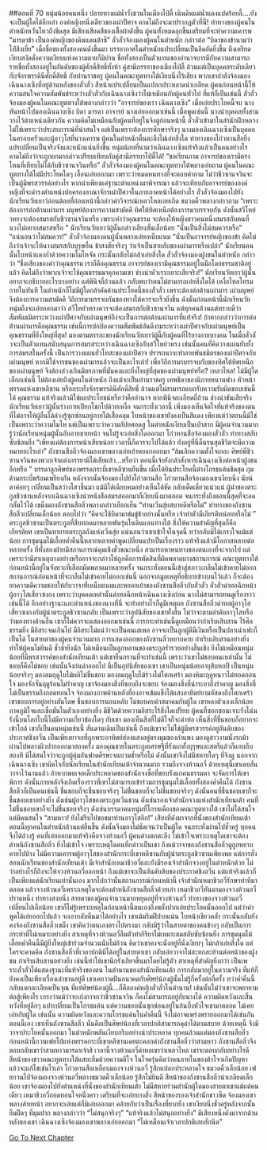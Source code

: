 ##ตอนที่ 70 หนุ่มน้อยคนหนึ่ง
ปลายทางแม่น้ำวั่งชวนในเมืองไป๋ตี้ เนินดินแม่น้ำแดงแปดร้อยลี้....ยังจะเป็นผู้ใดได้อีกเล่า
องค์หญิงหนึ่งเดียวของเผ่าปีศาจ คาดไม่ถึงจะมาปรากฏตัวที่นี่!
ท่าทางของผู้คนในตำหนักหวั่นไหวถึงขีดสุด มีเสียงเสียดสีของเสื้อผ้าดังขึ้น ผู้คนทั้งหมดลุกขึ้นเตรียมที่จะทำความเคารพ
“มารดาข้า เป็นองค์หญิงของดินแดนต้าซี”
ลั่วลั่วจ้องมองผู้คนในตำหนัก กล่าวต่อ “บิดาของข้านามว่าไป๋สิงเยี่ย”
เมื่อชื่อของทั้งสองคนดังขึ้นมา บรรยากาศในตำหนักแปรเปลี่ยนเป็นอึดอัดยิ่งขึ้น ตึงเครียด เงียบสงัดดั่งความเงียบแห่งความตายก็มิปาน
ชื่อทั้งสองเป็นตัวแทนของอำนาจบารมีกับความสามารถ รายชื่อทั้งสองอยู่ในอันดับของผู้ศักดิ์สิทธิ์ทั้งห้า
คู่สามีภรรยาของเมืองไป๋ตี้ ล้วนแต่เป็นบุคคลระดับเดียวกับจักรพรรดินีศักดิ์สิทธิ์ กับท่านราชครู
ผู้คนในคณะทูตทางใต้เงียบนิ่งไร้เสียง พวกเขากำลังจ้องมองเฉินฉางเซิงที่อยู่ด้านหลังของลั่วลั่ว สีหน้าแปรเปลี่ยนเป็นแปลกประหลาดน่าเกลียด
ผู้คนก่อนหน้านี้ให้ความสนใจความสัมพันธ์ระหว่างลั่วลั่วกับเฉินฉางเซิงว่าไม่เหมือนกับผู้คนทั่วไป
ที่แท้ก็เป็นเช่นนี้ ลั่วลั่วจ้องมองผู้คนในคณะทูตทางใต้พลางกล่าวว่า “อาจารย์ของเรา เฉินฉางเซิง”
เมื่อเอ่ยประโยคนี้จบ นางหันหน้าไปมองเฉินฉางเซิง
บิดา มารดา อาจารย์
นางเอ่ยออกมาเช่นนี้ เมื่อพูดเช่นนี้ นางนำบุคคลทั้งสามวางไว้ตำแหน่งเดียวกัน
ความคิดไม่เหมือนกับผู้คนที่อยู่ในจิงตูก่อนหน้านี้ ลั่วลั่วเข้ามาในสำนักฝึกหลวงไม่ใช่เพราะว่าประสบการณ์ที่น่าสนใจ แต่เป็นเพราะต้องการศึกษาจริงๆ นางมองเฉินฉางเซิงเป็นบุคคลในครอบครัวและผู้อาวุโสที่นางเคารพ
ผู้คนในตำหนักตื่นตะลึงไม่เอ่ยสิ่งใด ท่าทางของโก่วหานสือยิ่งแปรเปลี่ยนเป็นจริงจังและหนักแน่นยิ่งขึ้น
หนุ่มน้อยที่นามว่าเฉินฉางเซิงแท้จริงแล้วเป็นคนอย่างไร คาดไม่ถึงว่าจะถูกยกมากล่าวเปรียบเทียบกับคู่สามีภรรยาไป๋ตี้ได้!
“ขอเรียนถาม อาจารย์ของเรามีตรงไหนที่เทียบไม่ได้กับชิวซานจวินหรือ”
ลั่วลั่วจ้องมองผู้คนในคณะทูตทางใต้พลางเอ่ยถาม
ผู้คนในคณะทูตทางใต้ไม่มีประโยคใดๆ เอื้อนเอ่ยออกมา เพราะว่าหมดหนทางที่จะตอบคำถาม
ไม่ว่าชิวซานจวินจะเป็นผู้มีพรสวรรค์อย่างไร หากนำเพียงแค่ฐานะตำแหน่งมาพิจารณา แล้วจะเทียบกับอาจารย์ขององค์หญิงที่จะดำรงตำแหน่งปกครองอาณาจักรเผ่าปีศาจในภายภาคหน้าได้อย่างไร
ลั่วลั่วจ้องมองไปยังนักเรียนวัยเยาว์อ่อนด้อยที่ก่อนหน้านี้กล่าวคำวิจารณ์เหลวไหลเลยเถิด ขมวดคิ้วพลางกล่าวถาม “เพราะต้องการต่อต้านเผ่ามาร มนุษย์ต้องการความสามัคคี ทิศใต้ทิศเหนือต้องการมาบรรจบกัน ดังนั้นสวีโหย่วหรงจะต้องสมรสกับชิวซานจวินหรือ เพราะคำว่าคุณธรรม จะต้องให้หญิงสาวคนหนึ่งสมรสกับคนที่นางไม่อยากสมรสหรือ ”
นักเรียนวัยเยาว์ผู้นั้นกล่าวเสียงสั่นเล็กน้อย “นั่นเป็นสิ่งไม่สมควรหรือ”
“แน่นอนว่าไม่สมควร!”
ลั่วลั่วจ้องมองคนผู้นั้นพลางเอ่ยเหน็บแนม “นั่นเป็นอาจารย์หญิงของข้า คิดไม่ถึงว่าเจ้าจะให้นางสมรสกับบุรุษอื่น ข้าสงสัยจริงๆ ว่าเจ้าเป็นสายลับของเผ่ามารหรือเปล่า”
นักเรียนคนนั้นใบหน้าแดงก่ำด้วยความโมโหจัด กระนั้นกลับไม่กล้าเอ่ยสิ่งใด
ลั่วลั่วจ้องมองฝูงชนในตำหนัก กล่าวว่า “ชื่อเสียงของคำว่าคุณธรรม เราก็คือคุณธรรม อาจารย์ของเรามีคุณธรรมอยู่ในมือโดยธรรมชาติอยู่แล้ว คิดไม่ถึงว่าพวกเจ้าจะใช้คุณธรรมมาคุกคามเขา ช่างน่าหัวเราะเยาะเสียจริง!”
นักเรียนวัยเยาว์ผู้นั้นอยากจะอธิบายอะไรบางอย่าง แต่พินิจถี่ถ้วนแล้ว กลับพบว่าตนไม่สามารถเอ่ยสิ่งใดได้ เหงื่อไหลโทรมกายในทันที
ในตำหนักก็ไม่มีผู้ใดกล้าคัดค้านประโยคนี้ของลั่วลั่ว
เพราะต้องต่อต้านเผ่ามาร เผ่ามนุษย์จึงต้องการความสามัคคี วิถีการมาบรรจบกันของทางใต้ควรจะเร็วยิ่งขึ้น ดังนั้นก่อนหน้านี้นักเรียนวัยหนุ่มถึงจะเอ่ยออกมาว่า สวีโหย่วหรงควรจะต้องสมรสกับชิวซานจวิน
แต่ทุกคนล้วนแต่ทราบดีว่า สัมพันธมิตรระหว่างเผ่าปีศาจกับเผ่ามนุษย์ถึงจะเป็นการต่อต้านเผ่ามารที่แท้จริง!
ถ้าหากกล่าวว่าการต่อต้านเผ่ามารคือคุณธรรม เช่นนี้การปกป้องความสัมพันธ์อันดีงามระหว่างเผ่าปีศาจกับเผ่ามนุษย์เป็นคุณธรรมที่ยิ่งใหญ่ที่สุด!
มองตามตรรกะของนักเรียนวัยเยาว์ผู้นี้กับผู้คนที่ไร้ยางอายบางคน ในเมื่อลั่วลั่วจะเป็นตัวแทนสนับสนุนการสมรสระหว่างเฉินฉางเซิงกับสวีโหย่วหรง เช่นนั้นคนที่คิดวางแผนยับยั้งการสมรสในครั้งนี้ เป็นการวางแผนยั่วโทสะของเผ่าปีศาจ ปรารถนาจะทำลายพันธมิตรของเผ่าปีศาจกับเผ่ามนุษย์ หากมิใช่จารชนของเผ่ามารแล้วจะเป็นอะไรเล่า!
เพื่อวิถีการมาบรรจบกับของทิศใต้ทิศเหนือของเผ่ามนุษย์ จึงต้องล่วงเกินมิตรภาพที่มั่นคงและยิ่งใหญ่ที่สุดของเผ่ามนุษย์หรือ? เหลวไหล!
ไม่มีผู้ใดเลือกเช่นนี้ ไม่ต้องเอ่ยถึงผู้คนในตำหนัก ถึงแม้จะเป็นท่านราชครู เทพธิดาของนิกายหนานฟาง หัวหน้าพรรคแห่งเขาหลีซาน หรือกระทั่งจักรพรรดินีศักดิ์สิทธิ์ ล้วนแต่ไม่สามารถแบกรับความรับผิดชอบเช่นนี้ได้
คุณธรรม แท้จริงแล้วมิใช่ผลประโยชน์หรือว่าคืออำนาจ หากพินิจละเอียดถี่ถ้วน ช่างน่าขันเสียจริง
นักเรียนวัยเยาว์ผู้นั้นร่างกายเปียกโชกไปด้วยเหงื่อ จนกระทั่งเวลานี้ เพิ่งมองเห็นจิตใจที่แท้จริงของตนที่ไม่อาจให้ผู้อื่นได้ล่วงรู้ซุกซ่อนอยู่ภายใต้เสื้อคลุม
ใบหน้าของเขายังคงเป็นสีแดง เพียงแต่ว่าตอนนี้มิใช่เป็นเพราะว่าความโมโห แต่เป็นเพราะว่าความอัปยศอดสู
ในตำหนักเงียบเป็นเป่าสาก มีผู้คนจำนวนมากรู้ว่านักเรียนหนุ่มผู้นั้นอับอายขายหน้า จนไม่รู้จะเอ่ยสิ่งใดออกมา
โก่วหานสือจ้องมองลั่วลั่ว ท่าทางสลับซับซ้อนยิ่ง
“เพียงแค่ต้องการหน้าเสียหน่อย เวลานี้ก็ควรจะไปได้แล้ว ยังอยู่ที่นี่ดิ้นรนสุดชีวิตจะมีความหมายอะไรเล่า”
ถังซานสือลิ่วจ้องมองเขาพลางเอ่ยเย้าหยอกออกมา “ล้มเลิกความตั้งใจเถอะ ศิษย์พี่ชิวซานจวินของพวกเจ้าแต่งภรรยามิได้เสียแล้ว...หรือว่า ตอนนี้เจ้ายังกล้าสังหารเฉินฉางเซิงต่อหน้าฝูงชนอีกหรือ ”
บรรดาลูกศิษย์ของพรรคกระบี่เขาหลีซานยืนขึ้น เมื่อได้ยินประโยคนี้ต่างโกรธแค้นขีดสุด กุมด้ามกระบี่พร้อมเพรียงกัน หลังจากนั้นจ้องมองไปยังโก่วหานสือ
โก่วหานสือจ้องมองเขาเงียบนิ่ง นัยน์ตาค่อยๆ เปลี่ยนเป็นสว่างไสวขึ้นมา แม้มิได้เฉียบคมอย่างเห็นได้ชัด กลับเด็ดเดี่ยวแน่วแน่
ผู้นำของตระกูลชิวซานหลังจากเฉินฉางเซิงนำหนังสือสมรสออกมาก็เงียบนิ่งมาตลอด จนกระทั่งถึงตอนนี้สุดที่จะอดกลั้นไว้ได้ เขม็งมองถังซานสือลิ่วพลางกล่าวเยือกเย็น “ท่านเวิ่นสุ่ยสบายดีหรือไม่”
ท่าทางของถังซานสือลิ่วเปลี่ยนเล็กน้อย ตอบไปว่า “คิดจะใช้บิดามาข่มขู่ข้าอย่างนั้นหรือ เจ้าทำตัวมีเกียรติหน่อยหรือไม่ ”
ตระกูลชิวซานเป็นตระกูลที่สืบทอดมาหลายพันรุ่นในดินแดนทางใต้ สิ่งให้ความสำคัญที่สุดก็คือเกียรติยศ เขาเป็นทายาทตระกูลถังแห่งเวิ่นสุ่ย แน่นอนว่าเขาเข้าใจในจุดนี้ ทว่ากลับมิได้เกรงใจแม้แต่น้อย
การชุมนุมไม้เลื้อยค่ำคืนนี้หลากหลายคำพูดเปลี่ยนแปรเป็นเรื่องราว แท้จริงแล้วมีโอกาสหลายต่อหลายครั้ง ที่ทั้งสองฝ่ายมีสถานการณ์คุมเชิงชั่วขณะหนึ่ง สามารถหาหนทางของตนเองที่จะจากไป แต่เพราะว่ามีสาเหตุบางอย่างหรืออาจจะกล่าวให้ถูกคือการตัดสินที่ผิดพลาดบางสถานการณ์ คณะทูตทางใต้ก่อนหน้านี้อยู่ในจังหวะที่เลือกผิดพลาดมาหลายครั้ง จนกระทั่งตอนนี้เข้าสู่สภาวะกลืนไม่เข้าคายไม่ออก
สถานการณ์ก่อนหน้าที่จะกลืนไม่เข้าคายไม่ออกเช่นนี้ นอกจากมูลเหตุที่อธิบายข้างบนไว้แล้ว ก็จะต้องยกความดีความชอบให้กับวาจาที่เหน็บแนมและหยอกเย้าของถังซานสือลิ่วกับลั่วลั่ว
ลั่วลั่วด่าทอฉีกหน้าผู้อาวุโสเสี่ยวซงกง เพราะว่าบุคคลเหล่านั้นด่าทอฉีกหน้าเฉินฉางเซิงก่อน นางไม่สามารถทนดูเรื่องราวเช่นนี้ได้ อีกอย่างฐานะและตำแหน่งของนางที่นี่ จะทำอย่างไรก็ดูมีเหตุผล
ถังซานสือลิ่วด่าทอผู้อาวุโสเสี่ยวซงกงกับผู้นำตระกูลชิวซานกลับ เป็นเพราะว่าอุปนิสัยของเขาทั้งสิ้น
ไม่ว่าจะตามลำดับอาวุโสหรือว่ามองทางด้านอื่น เขาก็ไม่ควรจะแสดงออกมาเช่นนี้ การกระทำเช่นนี้ดูเหมือนว่ากำเริบเสิบสาน ไร้ศีลธรรมยิ่ง มีอิสระจนเกินไป
มีอิสระไม่แน่ว่าจะเป็นคนเสเพล อาจจะเป็นลูกผู้ดีมีเงินหรือเป็นปลาเน่าเฟะก็เป็นได้
ในสายตาของผู้คนจำนวนมาก การแสดงออกของถังซานลิ่วหยาบคาย กำเริบเสิบสานอย่างยิ่ง ทำให้ผู้คนไม่ยินดี ชั่วช้ายิ่งนัก ไม่เหมือนเป็นลูกหลานของตระกูลร่ำรวยอย่างสิ้นเชิง ยิ่งไม่เหมือนหนุ่มน้อยที่มีพรสวรรค์ของสำนักเทียนเต้า
แต่เขายืนกรานที่จะทำเช่นนี้ เพราะว่าเขาไม่ชอบคนเหล่านั้น
ไม่ชอบก็คือไม่ชอบ เช่นนั้นจึงก่นด่าออกไป
นี่เป็นอุปนิสัยของเขา
เขาเป็นหนุ่มน้อยอายุสิบหกปี เป็นหนุ่มน้อยจริงๆ มองลมฤดูใบไม้ผลิไม่ชื่นชอบ มองลมฤดูใบไม้ร่วงไม่โศกเศร้า มองหิมะฤดูหนาวไม่ทอดถอนใจ มองจักจั่นฤดูร้อนไม่รำคาญ เขาจ้องมองสิ่งที่ชอบถึงจะชอบ จ้องมองสิ่งที่น่าระอาถึงรำคาญ มองสิ่งที่ไม่เป็นธรรมถึงถอดทอนใจ จ้องมองภาพด้านหลังที่องอาจเข้มแข็งใต้แสงอาทิตย์ยามอัสดงถึงโศกเศร้า
เขาชอบการอยู่อย่างสันโดษ ชื่นชอบการนอนหลับ ไม่ชอบคบค้าสมาคมกับผู้ใด เขาหลงตัวเองเล็กน้อย ภาคภูมิใจและเชื่อมั่นในตัวเองอย่างยิ่ง มีชีวิตด้วยความอิสระไร้สิ่งใดเปรียบ ผู้คนที่ซอกซอนเจาะรังโน่นรังนี้บนโลกใบนี้ไม่มีความเกี่ยวข้องใดๆ กับเขา มองเห็นสิ่งที่ไม่ดีใจก็จะด่าท่อ เห็นสิ่งที่ชื่นชอบก็อยากจะเข้าใกล้
เขาก็เป็นคนหนุ่มเช่นนี้ สันดานเดิมเป็นเช่นนี้ ถึงแม้เขาจะไม่ใช่ผู้มีพรสวรรค์อยู่อันดับของประกาศชิงอวิ๋น เป็นเพียงยาจกที่ถูกพระอาทิตย์ส่องแสงอยู่ตรงมุมของกำแพง มองดูสาวงามนั่งรถม้าผ่านไปพลางผิวปากออกมาสองครั้ง มองคุณชายในตระกูลเศรษฐีที่รังแกทั้งบุรุษและสตรีแล้วก็แอบถีบสองที มิได้สนใจว่าจะถูกผู้คุ้มกันฟาดศีรษะจนบวมช้ำหรือไม่
ดังนั้นเขาจึงไม่มีสหายใดๆ ที่จิงตู นอกจากเฉินฉางเซิง เขาผิดใจกับนักเรียนในสำนักเทียนเต้าจำนวนมาก รวมถึงจวงห้วนอวี่ ด้วยเหตุนี้เขาเคยลั่นวาจาไว้นานแล้ว ถ้าหากพบเจอเด็กประหลาดของสำนักจงซื่อที่ชอบรังแกคนธรรมดา จะจัดการให้เขาพิการ ดังนั้นภายหลังจึงเกิดเรื่องราวที่เขาไม่สามารถเข้าร่วมการชุมนุมไม้เลื้อยทั้งสองค่ำคืนได้
ถังซานสือลิ่วก็เป็นคนเช่นนี้ ชื่นชอบก็จะชื่นชอบจริงๆ ไม่ชื่นชอบก็จะไม่ชื่นชอบจริงๆ ดังนั้นคนที่ชื่นชอบเขาก็จะชื่นชอบเขาอย่างยิ่ง ดังเช่นผู้อาวุโสของตระกูลเวิ่นชวน ดังเช่นรองเจ้าสำนักจวงแห่งสำนักเทียนเต้า คนที่ไม่ชื่นชอบเขาก็จะไม่ชื่นชอบจริงๆ ดังเช่นบรรดาคนหนุ่มที่โกรธเคืองของคณะทูตทางใต้
เขาไม่ได้สนใจ
แต่มีคนสนใจ
“สามหาว! ยังไม่รีบไปขอขมาท่านอาวุโสอีก!”
เสียงที่ดังมาจากที่นั่งของสำนักเทียนเต้า
ตอนนี้ทุกคนในตำหนักล้วนแต่ยืนขึ้น ดังนั้นจึงมองไม่ชัดเจนว่าเป็นผู้ใด จนกระทั่งผ่านไปชั่วครู่ ทุกคนจึงได้ล่วงรู้ คนที่เอ่ยออกมาแท้จริงคือจวงห้วนอวี่
ผู้คนต่างตกตะลึง ไม่เข้าใจเพราะเหตุใดเขาจะต้องตำหนิถังซานสือลิ่ว ยิ่งไม่เข้าใจ เพราะเหตุใดคนที่กล่าวเป็นเขา
ถึงแม้วาจาของถังซานสือลิ่วดูถูกหยาบคายไปบ้าง ไม่มีความเคารพผู้อาวุโสของสำนักกระบี่เขาหลีซานกับผู้นำตระกูลชิวซานเพียงพอ แต่การสั่งสอนนักเรียนของสำนักเทียนเต้า มีเจ้าสำนักเหมาชิวอวี่และยังมีรองเจ้าสำนักจวงอยู่ในตำหนักด้วย ไม่ว่าอย่างไรก็ถึงจะให้จวงห้วนอวี่ออกหน้า ถึงแม้เขาจะเป็นอันดับสิบของประกาศชิงอวิ๋น แต่แท้จริงแล้วก็เป็นเพียงแค่นักเรียนเท่านั้นเอง
มากไปกว่านั้นสถานการณ์ก่อนหน้านี้ เจ้าสำนักเหมาชิวอวี่รักษาท่าทีมาตลอด แล้วจวงห้วนอวี่เพราะเหตุใดจะต้องตำหนิถังซานสือลิ่วด้วยเล่า
เหมาชิวอวี่หันมามองจวงห้วนอวี่ปราดหนึ่ง ท่าทางสงบนิ่ง
สายตาของผู้คนจำนวนมากหยุดอยู่ที่จวงห้วนอวี่
ท่าทางของจวงห้วนอวี่เปลี่ยนไปเล็กน้อย เขาก็ไม่รู้เพราะเหตุใดก่อนหน้านี้ตนเองถึงพลั้งปากเอ่ยประโยคนั้นออกไป
แต่ว่าคำพูดได้เอ่ยออกไปแล้ว จะเอากลับคืนมาได้อย่างไร เขาเม้มริมฝีปากแน่น ใบหน้าเขียวคล้ำ กระนั้นกลับยังคงจ้องถังซานสือลิ่วเขม็ง
เขาคิดว่าตนเองตรงไปตรงมา กลับมิรู้ว่าในสายตาของคนข้างๆ กลับเป็นการกระทำที่ไม่เหมาะอย่างยิ่ง
สาเหตุที่จวงห้วนอวี่ลืมตัวทำกิริยาไม่เหมาะสมสลับซับซ้อนยิ่ง การชุมนุมไม้เลื้อยค่ำคืนนี้มีผู้ยิ่งใหญ่เข้าร่วมจำนวนนับไม่ถ้วน คิดว่าเขาคงจะนั่งอยู่ที่นั่งเงียบๆ ไม่กล้าเอ่ยสิ่งใด แต่ใครจะคาดคิด ถังซานสือลิ่วที่เวลาปกติมิได้อยู่ในสายตาเขา กลับเอ่ยวาจาไม่สะทกสะท้านต่อหน้าของฝูงชน กำเริบเสิบสานอย่างยิ่ง เช่นนี้ทำให้เขานึกรังเกียจขึ้นมาโดยไม่รู้ตัว
สาเหตุที่สำคัญยิ่งกว่า เป็นเพราะลั่วลั่วได้แสดงฐานะที่แท้จริงของตน
ในตำนานของสำนักเทียนเต้า การกลับมาอยู่ในความจริง ที่แท้ก็ยังคงเป็นเพียงเรื่องเล่าขานอยู่ดี
เขาเคยวาดฝันอนาคตกับศิษย์น้องผู้นั้นไม่รู้กี่ครั้งต่อกี่ครั้ง ทว่าค่ำคืนนี้กลับแตกละเอียดเป็นจุณ
ที่แท้ศิษย์น้องผู้นี้...ก็คือองค์หญิงลั่วลั่วในตำนาน!
เช่นนั้นไม่ว่าเขาจะพยายามต่อสู้เพียงไร เกรงว่าแม้ว่าจะเก่งกาจกว่าชิวซานจวิน ก็คงไม่สามารถอยู่กับนางได้
ความผิดหวังและสิ้นหวังที่อยู่ลึกๆ แปรเปลี่ยนเป็นโกรธแค้น แต่ความชอบนั้นซุกซ่อนอยู่ในก้นบึ้งหัวใจเขามาตลอด ไม่เคยเอ่ยกับผู้ใด เช่นนั้น ความผิดหวังและความโกรธแค้นในค่ำคืนนี้ จึงไม่อาจแพร่งพรายออกมาได้เช่นกัน
ตอนนี้เอง เขาเห็นถังซานสือลิ่ว นั่นคือเป็นศิษย์น้องที่เวลาปกติสามารถดุด่าได้ตามสบาย
ด้วยเหตุนี้ จึงมีวาจาประโยคนั้นออกมา
ในตำหนักพลันเงียบกริบอย่างน่าประหลาด
ทุกคนล้วนแต่มองถังซานสือลิ่ว
ก่อนหน้านี้กวนเฟยไป๋แห่งพรรคกระบี่เขาหลีซานเคยตะคอกด่าถังซานสือลิ่วว่าสามหาว ถังซานสือลิ่วจึงตอบกลับเขาว่าสามหาวมารดาเจ้าสิ
เวลานี้จวงห้วนอวี่ด่าทอเขาว่าเหลวไหล เขาจะตอบกลับอย่างไรดี
สีหน้าของชาวคณะทูตทางใต้แสยะยิ้มด้วยความดีใจ ในใจครุ่นคิดว่าคนภายในของต้าโจวเกิดปัญหา แล้วจะแก้ไขเช่นไรเล่า
โก่วหานสือเหลือบมองจวงห้วนอวี่ รู้สึกแปลกประหลาดใจ ขมวดคิ้วเล็กน้อย
เฟยกวนไป๋จ้องมองจวงห้วนอวี่พลางขมวดคิ้วเล็กน้อย รู้สึกไม่ยินดี
สีหน้าของถังซานสือลิ่วน่าเกลียดเล็กน้อย เขาจ้องมองไปยังตำแหน่งที่นั่งของสำนักเทียนเต้า ไม่มีสหายร่วมสำนักผู้ใดมองสายตาเขาแม้แต่คนเดียว เหมาชิวอวี่ถอดทอนใจหนึ่งครา เตรียมที่จะเอ่ยบางสิ่ง สีหน้าของรองเจ้าสำนักขาวซีด จ้องมองเขาพลางส่ายหน้า อยากจะเอ่ยแต่ก็มิเอ่ยออกมา คล้ายกับว่าเป็นเรื่องที่ยากยิ่ง
เขาเงียบนิ่งชั่วครู่หลังจากนั้นยิ้มฝืดๆ ที่มุมปาก พลางกล่าวว่า “ไม่สนุกจริงๆ”
“แท้จริงแล้วไม่สนุกอย่างยิ่ง”
มีเสียงหนึ่งดังมาจากด้านหลังของเขา
เฉินฉางเซิงจ้องมองเขาพลางเอ่ยออกมา “ไม่เหมือนเจ้าเวลาปกติเลยสักนิด”




[Go To Next Chapter]( ./72.md)